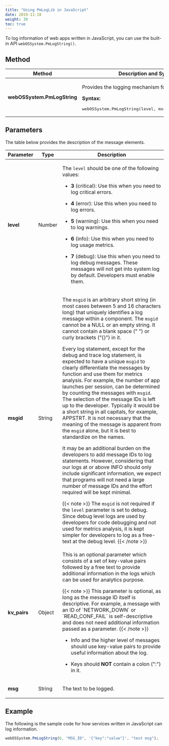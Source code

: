 ```yaml
---
title: "Using PmLogLib in JavaScript"
date: 2019-11-18
weight: 30
toc: true
---
```


To log information of web apps written in JavaScript, you can use the built-in API `webOSSystem.PmLogString()`.

## Method

<div class="table-container">
<table class="table is-bordered is-fullwidth">
<colgroup>
<col style="width: auto" />
<col style="width: auto" />
</colgroup>
<thead>
<tr class="header">
<th>Method</th>
<th>Description and Syntax</th>
</tr>
</thead>
<tbody>
<tr class="odd">
<td><p><strong>webOSSystem.PmLogString</strong></p></td>
<td><p>Provides the logging mechanism for various levels.</p>
<p><strong>Syntax:</strong></p>
<pre>webOSSystem.PmLogString(level, msgid, kv_pairs, msg);</pre></td>
</tr>
</tbody>
</table>
</div>

## Parameters

The table below provides the description of the message elements.

<div class="table-container">
<table class="table is-bordered is-fullwidth">
<colgroup>
<col style="width: auto" />
<col style="width: auto" />
<col style="width: auto" />
</colgroup>
<thead>
<tr class="header">
<th>Parameter</th>
<th>Type</th>
<th>Description</th>
</tr>
</thead>
<tbody>
<tr class="odd">
<td><p><strong>level</strong></p></td>
<td><p>Number</p></td>
<td><p>The <code>level</code> should be one of the following values:</p>
<ul>
<li><p><strong>3</strong> (critical): Use this when you need to log critical errors.</p></li>
<li><p><strong>4</strong> (error): Use this when you need to log errors.</p></li>
<li><p><strong>5</strong> (warning): Use this when you need to log warnings.</p></li>
<li><p><strong>6</strong> (info): Use this when you need to log usage metrics. </p></li>
<li><p><strong>7</strong> (debug): Use this when you need to log debug messages. These messages will not get into system log by default. Developers must enable them.</p>
</li>
</ul>
</td>
</tr>
<tr class="even">
<td><p><strong>msgid</strong></p></td>
<td><p>String</p></td>
<td><p>The <code>msgid</code> is an arbitrary short string (in most cases between 5 and 16 characters long) that uniquely identifies a log message within a component. The <code>msgid</code> cannot be a NULL or an empty string. It cannot contain a blank space (" ") or curly brackets ("{}") in it. </p>
<p>Every log statement, except for the debug and trace log statement, is expected to have a unique <code>msgid</code> to clearly differentiate the messages by function and use them for metrics analysis. For example, the number of app launches per session, can be determined by counting the messages with <code>msgid</code>. The selection of the message IDs is left up to the developer. Typically it would be a short string in all capitals, for example, APPSTRT. It is not necessary that the meaning of the message is apparent from the <code>msgid</code> alone, but it is best to standardize on the names.</p>
<p>It may be an additional burden on the developers to add message IDs to log statements. However, considering that our logs at or above INFO should only include significant information, we expect that programs will not need a large number of message IDs and the effort required will be kept minimal. </p>
{{< note >}}
The <code>msgid</code> is not required if the <code>level</code> parameter is set to debug. Since debug level logs are used by developers for code debugging and not used for metrics analysis, it is kept simpler for developers to log as a free-text at the debug level.
{{< /note >}}</td>
</tr>
<tr class="odd">
<td><p><strong>kv_pairs</strong></p></td>
<td><p>Object</p></td>
<td><p>This is an optional parameter which consists of a set of key-value pairs followed by a free text to provide additional information in the logs which can be used for analytics purpose.</p>
{{< note >}}
This parameter is optional, as long as the message ID itself is descriptive. For example, a message with an ID of `NETWORK_DOWN` or `READ_CONF_FAIL` is self-descriptive and does not need additional information passed as a parameter.
{{< /note >}}
<ul>
<li><p>Info and the higher level of messages should use key-value pairs to provide useful information about the log.</p></li>
<li><p>Keys should <strong>NOT</strong> contain a colon (":") in it.</p></li>
</ul></td>
</tr>
<tr class="even">
<td><p><strong>msg</strong></p></td>
<td><p>String</p></td>
<td><p>The text to be logged.</p></td>
</tr>
</tbody>
</table>
</div>

## Example

The following is the sample code for how services written in JavaScript can log information.

``` javascript
webOSSystem.PmLogString(6, "MSG_ID", '{"key":"value"}', "test msg");
```
